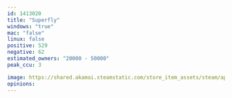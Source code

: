 ```yaml
---
id: 1413020
title: "Superfly"
windows: "true"
mac: "false"
linux: false
positive: 529
negative: 62
estimated_owners: "20000 - 50000"
peak_ccu: 3

image: https://shared.akamai.steamstatic.com/store_item_assets/steam/apps/1413020/header.jpg?t=1723066200
opinions:
---
```

